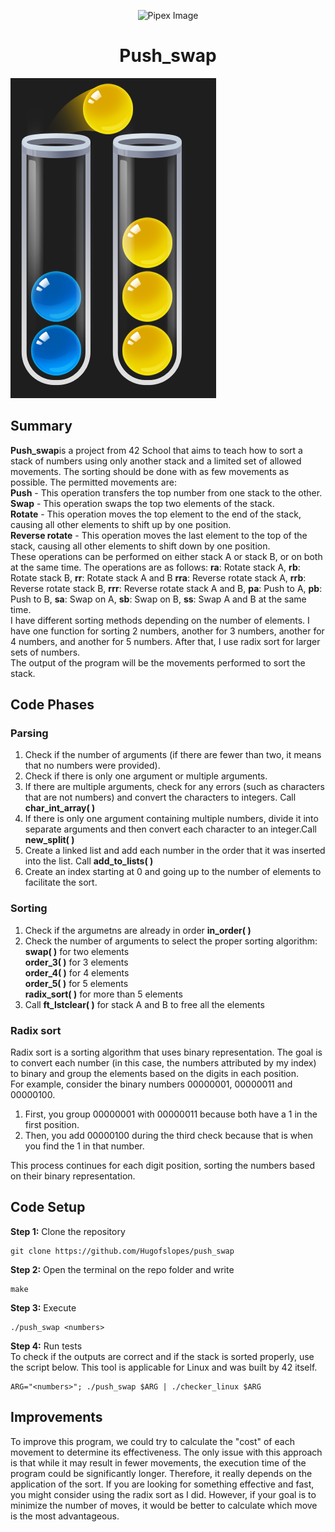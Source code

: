 <html>
<p align="center">
    <img src="https://www.42porto.com/wp-content/uploads/2024/08/42-Porto-Horizontal.png" alt="Pipex Image" />
</p>
<h1 align="center">Push_swap</h1>
</html>

![Example Image](images/p_s.png)

## Summary
<html>
    <p>
        <b>Push_swap</b>is a project from 42 School that aims to teach how to sort a stack of numbers using only another stack and a limited set of allowed movements. The sorting should be done with as few movements as possible. The permitted movements are:<br>
        <b>Push</b> - This operation transfers the top number from one stack to the other.<br>
        <b>Swap</b> - This operation swaps the top two elements of the stack.<br>
        <b>Rotate</b> - This operation moves the top element to the end of the stack, causing all other elements to shift up by one position.<br>
        <b>Reverse rotate</b> - This operation moves the last element to the top of the stack, causing all other elements to shift down by one position.<br>
        These operations can be performed on either stack A or stack B, or on both at the same time. The operations are as follows:
        <b>ra</b>: Rotate stack A, <b>rb</b>: Rotate stack B, <b>rr</b>: Rotate stack A and B <b>rra</b>: Reverse rotate stack A, <b>rrb</b>: Reverse rotate stack B, <b>rrr</b>: Reverse rotate stack A and B, <b>pa</b>: Push to A, <b>pb</b>: Push to B, <b>sa</b>: Swap on A, <b>sb</b>: Swap on B, <b>ss</b>: Swap A and B at the same time.<br>
        I have different sorting methods depending on the number of elements. I have one function for sorting 2 numbers, another for 3 numbers, another for 4 numbers, and another for 5 numbers. After that, I use radix sort for larger sets of numbers.<br>
        The output of the program will be the movements performed to sort the stack.
    </p>
</html>

## Code Phases
### Parsing
<html>
    <ol>
        <li>Check if the number of arguments (if there are fewer than two, it means that no numbers were provided).</li>
        <li>Check if there is only one argument or multiple arguments.</li>
        <li>If there are multiple arguments, check for any errors (such as characters that are not numbers) and convert the characters to integers. Call <b>char_int_array( )</b></li>
        <li>If there is only one argument containing multiple numbers, divide it into separate arguments and then convert each character to an integer.Call <b>new_split( )</b></li>
        <li>Create a linked list and add each number in the order that it was inserted into the list. Call <b>add_to_lists( )</b></li>
        <li>Create an index starting at 0 and going up to the number of elements to facilitate the sort.</li>
    </ol>
</html>

### Sorting
<html>
    <ol>
        <li>Check if the argumetns are already in order <b>in_order( )</b></li>
        <li>Check the number of arguments to select the proper sorting algorithm:<br>
        <b>swap( )</b> for two elements<br>
        <b>order_3( )</b> for 3 elements<br>
        <b>order_4( )</b> for 4 elements<br>
        <b>order_5( )</b> for 5 elements<br>
        <b>radix_sort( )</b> for more than 5 elements<br></li>
        <li>Call <b>ft_lstclear( )</b> for stack A and B to free all the elements</li>
    </ol>
</html>

### Radix sort
<html>
    <p> Radix sort is a sorting algorithm that uses binary representation. The goal is to convert each number (in this case, the numbers attributed by my index) to binary and group the elements based on the digits in each position.<br>
    For example, consider the binary numbers 00000001, 00000011 and 00000100.<br>
    <ol>
        <li>First, you group 00000001 with 00000011 because both have a 1 in the first position.</li>
        <li>Then, you add 00000100 during the third check because that is when you find the 1 in that number.</li>
    </ol>
    This process continues for each digit position, sorting the numbers based on their binary representation.
    </p>
</html>

## Code Setup
<html>
    <p>    
    <b>Step 1:</b> Clone the repository
    </p>
</html>
 
    git clone https://github.com/Hugofslopes/push_swap  

<html>
    <p>
    <b>Step 2:</b> Open the terminal on the repo folder and write
    </p>
</html>

    make

<html>
    <p>
    <b>Step 3:</b> Execute
    </p>
</html>

    ./push_swap <numbers>

<html>
    <p>
    <b>Step 4:</b> Run tests<br>
    To check if the outputs are correct and if the stack is sorted properly, use the script below. This tool is applicable for Linux and was built by 42 itself.
    </p>
</html>

    ARG="<numbers>"; ./push_swap $ARG | ./checker_linux $ARG

## Improvements
<html>
    <p>
    To improve this program, we could try to calculate the "cost" of each movement to determine its effectiveness. The only issue with this approach is that while it may result in fewer movements, the execution time of the program could be significantly longer. Therefore, it really depends on the application of the sort. If you are looking for something effective and fast, you might consider using the radix sort as I did. However, if your goal is to minimize the number of moves, it would be better to calculate which move is the most advantageous.
    </p>
</html>
